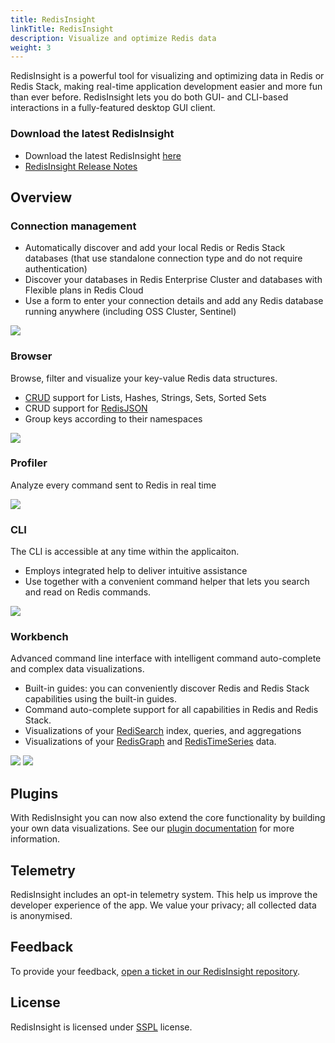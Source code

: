 ```yaml
---
title: RedisInsight
linkTitle: RedisInsight
description: Visualize and optimize Redis data
weight: 3
---
```


RedisInsight is a powerful tool for visualizing and optimizing data in Redis or Redis Stack, making real-time application development easier and more fun than ever before. RedisInsight lets you do both GUI- and CLI-based interactions in a fully-featured desktop GUI client.

### Download the latest RedisInsight

* Download the latest RedisInsight [here](https://redis.com/redis-enterprise/redis-insight/)
* [RedisInsight Release Notes](https://docs.redis.com/staging/release-ri-v2.0/ri/release-notes/)

## Overview

### Connection management

* Automatically discover and add your local Redis or Redis Stack databases (that use standalone connection type and do not require authentication)
* Discover your databases in Redis Enterprise Cluster and databases with Flexible plans in Redis Cloud
* Use a form to enter your connection details and add any Redis database running anywhere (including OSS Cluster, Sentinel)

<img src="/images/insight/Databases.png">

### Browser

Browse, filter and visualize your key-value Redis data structures.
* [CRUD](https://en.wikipedia.org/wiki/Create,_read,_update_and_delete) support for Lists, Hashes, Strings, Sets, Sorted Sets 
* CRUD support for [RedisJSON](https://oss.redis.com/redisjson/)
* Group keys according to their namespaces

<img src="/images/insight/Browser.png">

### Profiler

Analyze every command sent to Redis in real time

<img src="/images/insight/Profiler.png">

### CLI

The CLI is accessible at any time within the applicaiton. 
* Employs integrated help to deliver intuitive assistance
* Use together with a convenient command helper that lets you search and read on Redis commands.

<img src="/images/insight/CLI.png">

### Workbench

Advanced command line interface with intelligent command auto-complete and complex data visualizations.
* Built-in guides: you can conveniently discover Redis and Redis Stack capabilities using the built-in guides.
* Command auto-complete support for all capabilities in Redis and Redis Stack.
* Visualizations of your [RediSearch](https://oss.redis.com/redisearch/) index, queries, and aggregations
* Visualizations of your [RedisGraph](https://oss.redis.com/redisgraph/) and [RedisTimeSeries](https://oss.redis.com/redistimeseries/) data.

<img src="/images/insight/Workbench_Graph.png">

<img src="/images/insight/Workbench_TimeSeries.png">


## Plugins

With RedisInsight you can now also extend the core functionality by building your own data visualizations. See our [plugin documentation](https://github.com/RedisInsight/RedisInsight/wiki/Plugin-Documentation) for more information.

## Telemetry

RedisInsight includes an opt-in telemetry system. This help us improve the developer experience of the app. We value your privacy; all collected data is anonymised.

## Feedback

To provide your feedback, [open a ticket in our RedisInsight repository](https://github.com/RedisInsight/RedisInsight/issues/new).

## License 

RedisInsight is licensed under [SSPL](https://github.com/RedisInsight/RedisInsight/blob/main/LICENSE) license.
